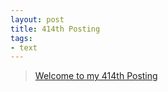 ```yaml
---
layout: post
title: 414th Posting
tags: 
- text
---
```


> [Welcome to my 414th Posting](https://janghan-kor.tistory.com/1595)
